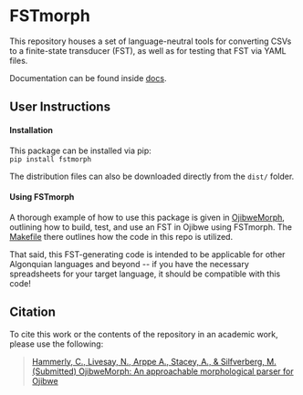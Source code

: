 # FSTmorph
This repository houses a set of language-neutral tools for converting CSVs to a finite-state transducer (FST), as well as for testing that FST via YAML files.

Documentation can be found inside [docs](./docs/).

## User Instructions
#### Installation
This package can be installed via pip:  
`pip install fstmorph`

The distribution files can also be downloaded directly from the `dist/` folder.

#### Using FSTmorph
A thorough example of how to use this package is given in [OjibweMorph](https://github.com/ELF-Lab/OjibweMorph), outlining how to build, test, and use an FST in Ojibwe using FSTmorph.  The [Makefile](https://github.com/ELF-Lab/OjibweMorph/blob/main/Makefile) there outlines how the code in this repo is utilized.

That said, this FST-generating code is intended to be applicable for other Algonquian languages and beyond -- if you have the necessary spreadsheets for your target language, it should be compatible with this code!

## Citation
To cite this work or the contents of the repository in an academic work, please use the following:

> [Hammerly, C., Livesay, N., Arppe A., Stacey, A., & Silfverberg, M. (Submitted) OjibweMorph: An approachable morphological parser for Ojibwe](https://christopherhammerly.com/publication/ojibwemorph/OjibweMorph.pdf)
